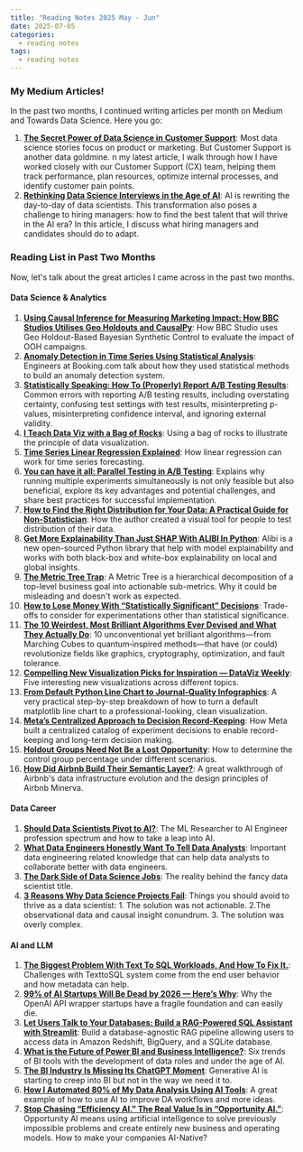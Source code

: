 ```yaml
---
title: "Reading Notes 2025 May - Jun"
date: 2025-07-05
categories:
  - reading notes
tags:
  - reading notes
---
```


### My Medium Articles!  

In the past two months, I continued writing articles per month on Medium and Towards Data Science. Here you go:    
1. [**The Secret Power of Data Science in Customer Support**](https://towardsdatascience.com/the-secret-power-of-data-science-in-customer-support/): Most data science stories focus on product or marketing. But Customer Support is another data goldmine. n my latest article, I walk through how I have worked closely with our Customer Support (CX) team, helping them track performance, plan resources, optimize internal processes, and identify customer pain points.
2. [**Rethinking Data Science Interviews in the Age of AI**](https://towardsdatascience.com/rethinking-data-science-interviews-in-the-age-of-ai/): AI is rewriting the day-to-day of data scientists. This transformation also poses a challenge to hiring managers: how to find the best talent that will thrive in the AI era? In this article, I discuss what hiring managers and candidates should do to adapt.  

### Reading List in Past Two Months  

Now, let's talk about the great articles I came across in the past two months.  

#### Data Science & Analytics
1. [**Using Causal Inference for Measuring Marketing Impact: How BBC Studios Utilises Geo Holdouts and CausalPy**](https://medium.com/bbc-studios-data-and-engineering/using-causal-inference-for-measuring-marketing-impact-how-bbc-studios-utilises-geo-holdouts-and-c9a8dac634c2): How BBC Studio uses Geo Holdout-Based Bayesian Synthetic Control to evaluate the impact of OOH campaigns.  
2. [**Anomaly Detection in Time Series Using Statistical Analysis**](https://medium.com/booking-com-development/anomaly-detection-in-time-series-using-statistical-analysis-cc587b21d008): Engineers at Booking.com talk about how they used statistical methods to build an anomaly detection system.    
3. [**Statistically Speaking: How To (Properly) Report A/B Testing Results**](https://medium.com/data-science-collective/statistically-speaking-how-to-properly-report-a-b-testing-results-b6320fa32b0b): Common errors with reporting A/B testing results, including overstating certainty, confusing test settings with test results, misinterpreting p-values, misinterpreting confidence interval, and ignoring external validity.  
4. [**I Teach Data Viz with a Bag of Rocks**](https://towardsdatascience.com/i-teach-data-viz-with-a-bag-of-rocks-heres-why-domain-specific-integration-matters-in-your-data-science-workflows/): Using a bag of rocks to illustrate the principle of data visualization.  
5. [**Time Series Linear Regression Explained**](https://medium.com/data-science-collective/time-series-linear-regression-explained-e37ef4e3da84): How linear regression can work for time series forecasting.  
6. [**You can have it all: Parallel Testing in A/B Testing**](https://medium.com/data-science-collective/you-can-have-it-all-parallel-testing-in-a-b-testing-555f11109252): Explains why running multiple experiments simultaneously is not only feasible but also beneficial, explore its key advantages and potential challenges, and share best practices for successful implementation.  
7. [**How to Find the Right Distribution for Your Data: A Practical Guide for Non-Statistician**](https://medium.com/data-science-collective/how-to-find-the-right-distribution-for-your-data-a-practical-guide-for-non-statistician-with-two-dc2aa0ed707f): How the author created a visual tool for people to test distribution of their data.  
8. [**Get More Explainability Than Just SHAP With ALIBI In Python**](https://medium.com/chat-gpt-now-writes-all-my-articles/get-more-explainability-than-just-shap-with-alibi-in-python-4f9736122bc6): Alibi is a new open-sourced Python library that help with model explainability and works with both black-box and white-box explainability on local and global insights.  
9. [**The Metric Tree Trap**](https://medium.com/@paul.levchuk/the-metric-tree-trap-4280405fd35e): A Metric Tree is a hierarchical decomposition of a top-level business goal into actionable sub-metrics. Why it could be misleading and doesn't work as expected.  
10. [**How to Lose Money With “Statistically Significant” Decisions**](https://medium.com/data-science-collective/how-to-lose-money-with-statistically-significant-decisions-b241b50ad0c7): Trade-offs to consider for experimentations other than statistical significance.  
11. [**The 10 Weirdest, Most Brilliant Algorithms Ever Devised and What They Actually Do**](https://medium.com/data-science-collective/the-10-weirdest-most-brilliant-algorithms-ever-devised-and-what-they-actually-do-2e11bee2d77e): 10 unconventional yet brilliant algorithms—from Marching Cubes to quantum‐inspired methods—that have (or could) revolutionize fields like graphics, cryptography, optimization, and fault tolerance.  
12. [**Compelling New Visualization Picks for Inspiration — DataViz Weekly**](https://medium.com/data-visualization-weekly/compelling-new-visualization-picks-for-inspiration-dataviz-weekly-aaf6e9fee8cc): Five interesting new visualizations across different topics.  
13. [**From Default Python Line Chart to Journal-Quality Infographics**](https://medium.com/data-science/from-default-python-line-chart-to-journal-quality-infographics-80e3949eacc3): A very practical step-by-step breakdown of how to turn a default matplotlib line chart to a professional-looking, clean visualization.  
14. [**Meta’s Centralized Approach to Decision Record-Keeping**](https://medium.com/@AnalyticsAtMeta/metas-centralized-approach-to-decision-record-keeping-78a4f6c27edf): How Meta built a centralized catalog of experiment decisions to enable record-keeping and long-term decision making.  
15. [**Holdout Groups Need Not Be a Lost Opportunity**](https://medium.com/data-science-collective/holdout-groups-are-opportunity-costs-but-are-they-really-f8c72085a143): How to determine the control group percentage under different scenarios.  
16. [**How Did Airbnb Build Their Semantic Layer?**](https://blog.det.life/how-did-airbnb-build-their-semantic-layer-b5c52c0a3ae5): A great walkthrough of Airbnb's data infrastructure evolution and the design principles of Airbnb Minerva.  


#### Data Career  
1. [**Should Data Scientists Pivot to AI?**](https://medium.com/@vuthihienthu.ueb/should-data-scientists-pivot-to-ai-fb09d4836e8a): The ML Researcher to AI Engineer profession spectrum and how to take a leap into AI.  
2. [**What Data Engineers Honestly Want To Tell Data Analysts**](https://medium.com/pipeline-a-data-engineering-resource/what-data-engineers-honestly-want-to-tell-data-analysts-86e53c2f5b0c): Important data engineering related knowledge that can help data analysts to collaborate better with data engineers.  
3. [**The Dark Side of Data Science Jobs**](https://medium.com/@AaryanAhuja11/the-dark-side-of-data-science-jobs-6bc65de2c62f): The reality behind the fancy data scientist title.  
4. [**3 Reasons Why Data Science Projects Fail**](https://medium.com/data-science-collective/3-reasons-why-data-science-projects-fail-b6a589a58762): Things you should avoid to thrive as a data scientist: 1. The solution was not actionable. 2.The observational data and causal insight conundrum. 3. The solution was overly complex.  


#### AI and LLM
1. [**The Biggest Problem With Text To SQL Workloads, And How To Fix It.**](https://medium.com/@flux07/the-biggest-problem-with-text-to-sql-workloads-and-how-to-fix-it-3b55a5fcfb33): Challenges with TexttoSQL system come from the end user behavior and how metadata can help.  
2. [**99% of AI Startups Will Be Dead by 2026 — Here’s Why**](https://skooloflife.medium.com/99-of-ai-startups-will-be-dead-by-2026-heres-why-bfc974edd968): Why the OpenAI API wrapper startups have a fragile foundation and can easily die.  
3. [**Let Users Talk to Your Databases: Build a RAG-Powered SQL Assistant with Streamlit**](https://medium.com/data-science-collective/let-users-talk-to-your-databases-build-a-rag-powered-sql-assistant-with-streamlit-4fc9a2ee3960): Build a database-agnostic RAG pipeline allowing users to access data in Amazon Redshift, BigQuery, and a SQLite database.  
4. [**What is the Future of Power BI and Business Intelligence?**](https://medium.com/microsoft-power-bi/what-is-the-future-of-power-bi-and-business-intelligence-1a588e328c4e): Six trends of BI tools with the development of data roles and under the age of AI.  
5. [**The BI Industry Is Missing Its ChatGPT Moment**](https://svenbalnojan.medium.com/the-bi-industry-is-missing-its-chatgpt-moment-6cbdfe40bb01): Generative AI is starting to creep into BI but not in the way we need it to.  
6. [**How I Automated 80% of My Data Analysis Using AI Tools**](https://medium.com/ai-analytics-diaries/how-i-automated-80-of-my-data-analysis-using-ai-tools-6322a36f73b4): A great example of how to use AI to improve DA workflows and more ideas.  
7. [**Stop Chasing “Efficiency AI.” The Real Value Is in “Opportunity AI.”**](https://towardsdatascience.com/stop-chasing-efficiency-ai-the-real-value-is-in-opportunity-ai/): Opportunity AI means using artificial intelligence to solve previously impossible problems and create entirely new business and operating models. How to make your companies AI-Native?  
